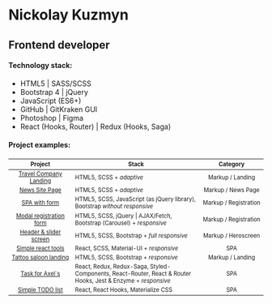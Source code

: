 # Nickolay Kuzmyn 
## Frontend developer

#### Technology stack:
<ul>
<li>HTML5 | SASS/SCSS</li>
<li>Bootstrap 4 | jQuery</li>
<li>JavaScript (ES6+)</li>
<li>GitHub | GitKraken GUI</li>
<li>Photoshop | Figma</li>
<li>React (Hooks, Router) | Redux (Hooks, Saga)</li>
</ul>

#### Project examples:

<div class="w3-responsive">
<table style="font-size: 80%" width="100%" class="w3-table-all notranslate" id="myTable">
<thead>
<tr class="w3-white">
<th width="25%">Project</th>
<th width="50%">Stack</th>
<th width="25%">Category</th>
</tr>
</thead>
<tbody>
<tr>
<td align="center"><a href="https://n-icko.github.io/TravelCompanyLandingPage">Travel Company Landing</a></td>
<td>HTML5, SCSS + <em>adaptive</em></td>
<td align="center">Markup / Landing</td>
</tr>
<tr>
<td align="center"><a href="https://n-icko.github.io/testTask__News-site-markup/">News Site Page</a></td>
<td>HTML5, SCSS + <em>adaptive</em></td>
<td align="center">Markup / News Page</td>
</tr>
<tr>
<td align="center"><a href="https://n-icko.github.io/testTask__SPA-with-form/">SPA with form</a></td>
<td> HTML5, SCSS, JavaScript (as jQuery library), Bootstrap <em>without responsive </em></td>
<td align="center"> Markup / Registration</td>
</tr>
<tr>
<td align="center"><a href="https://n-icko.github.io/testTask__Modal-registration/"> Modal registration form</a></td>
<td> HTML5, SCSS, jQuery | AJAX/Fetch, Bootstrap (Carousel) + <em>responsive</em></td>
<td align="center"> Markup / Registration</td>
</tr>
<tr>
<td align="center"><a href="https://github.com/N-icko/testTask__Title-page"> Header & slider screen</a></td>
<td> HTML5, SCSS, Bootstrap + <em>full responsive</em></td>
<td align="center"> Markup / Heroscreen</td>
</tr>
<tr>
<td align="center"><a href="https://n-icko.github.io/react-tools/"> Simple react tools</a></td>
<td> React, SCSS, Material-UI + <em>responsive</em></td>
<td align="center"> SPA</td>
</tr>
<tr>
<td align="center"><a href="https://n-icko.github.io/testTask__TattooLandingPage/"> Tattoo saloon landing</a></td>
<td> HTML5, SCSS, Bootstrap + <em>responsive</em></td>
<td align="center"> Markup / Landing </td>
</tr>
 <tr>
<td align="center"><a href="https://github.com/N-icko/axels-test-task">Task for Axel`s</a></td>
<td> React, Redux, Redux-Saga, Styled-Components, React-Router, React & Router Hooks, Jest & Enzyme  + <em>responsive</em></td>
<td align="center"> SPA </td>
</tr>
<tr>
<td align="center"><a href="https://github.com/N-icko/react-todo">Simple TODO list</a></td>
<td> React, React Hooks, Materialize CSS</td>
<td align="center"> SPA </td>
</tr>
</tbody>
</table>
</div>
